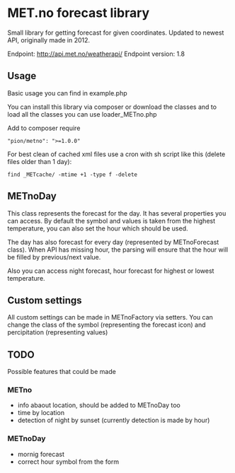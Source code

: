 # MET.no forecast library

Small library for getting forecast for given coordinates. Updated to newest API, originally made in 2012.

Endpoint: http://api.met.no/weatherapi/
Endpoint version: 1.8

## Usage

Basic usage you can find in example.php

You can install this library via composer or download the classes and to load all the classes you can use loader_METno.php

Add to composer require

	"pion/metno": ">=1.0.0"

For best clean of cached xml files use a cron with sh script like this (delete files older than 1 day):

	find _METcache/ -mtime +1 -type f -delete

## METnoDay

This class represents the forecast for the day. It has several properties you can access. By default the symbol and values is taken from the highest temperature, you can also set the hour which should be used.

The day has also forecast for every day (represented by METnoForecast class). When API has missing hour, the parsing will ensure that the hour will be filled by previous/next value.

Also you can access night forecast, hour forecast for highest or lowest temperature.

## Custom settings

All custom settings can be made in METnoFactory via setters. You can change the class of the symbol (representing the forecast icon) and percipitation (representing values)

## TODO

Possible features that could be made

### METno
- info abaout location, should be added to METnoDay too
- time by location
- detection of night by sunset (currently detection is made by hour)

### METnoDay
- mornig forecast
- correct hour symbol from the form


